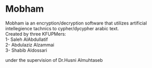 # Mobham
Mobham ia an encryption/decryption software that utilizes artificial intellegience tachnics to cypher/dycypher arabic text.<br>
Created by three KFUPMers:<br>
1- Saleh AlAbdullatif<br>
2- Abdulaziz Alzammai<br>
3- Shabib Aldossari<br>

under the supervision of Dr.Husni Almuhtaseb
